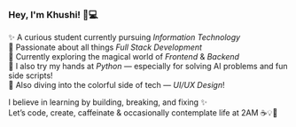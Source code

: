 <!-- 🌼 Hello from Khushi's corner of GitHub! 🌼 -->

### Hey, I'm Khushi! 👋💻

✨ A curious student currently pursuing *Information Technology* <br>
🎯 Passionate about all things *Full Stack Development* <br>
🧠 Currently exploring the magical world of *Frontend* & *Backend* <br>
🐍 I also try my hands at *Python* — especially for solving AI problems and fun side scripts! <br>
🎨 Also diving into the colorful side of tech — *UI/UX Design*! <br>

I believe in learning by building, breaking, and fixing ✨<br>
Let’s code, create, caffeinate & occasionally contemplate life at 2AM ☕💡🌙
